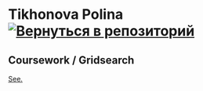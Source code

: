 # Tikhonova Polina    [![Вернуться в репозиторий](https://pollytikhonova.github.io/coursework/GitHub-Mark-32px.png "Вернуться в репозиторий")](https://github.com/PollyTikhonova/coursework/tree/master/gridsearch)
## Coursework / Gridsearch

[See.](https://pollytikhonova.github.io/coursework/gridsearch/Full%2BGridsearch.html)


